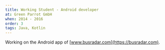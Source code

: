 ```yaml
---
title: Working Student - Android developer
at: Green Parrot GmbH
when: 2014 - 2016
order: 3
tags: Java, Kotlin
---
```

Working on the Android app of [www.busradar.com](https://busradar.com). 
